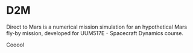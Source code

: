 # D2M
Direct to Mars is a numerical mission simulation for an hypothetical Mars fly-by mission, developed for UUM517E - Spacecraft Dynamics course.


Cooool
